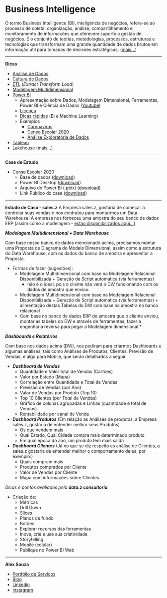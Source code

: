 # Business Intelligence

O termo Business Intelligence (BI), inteligência de negócios, refere-se ao processo de coleta, organização, análise, compartilhamento e monitoramento de informações que oferecem suporte a gestão de negócios. É o conjunto de teorias, metodologias, processos, estruturas e tecnologias que transformam uma grande quantidade de dados brutos em informação útil para tomadas de decisões estratégicas. ([mais...](https://medium.com/blog-do-zouza/deepening-into-data-warehouse-2900f49faa2))

-----------
**Dicas**
- [Análise de Dados](https://medium.com/blog-do-zouza/data-analysis-27a0a3a310a1)
- [Cultura de Dados](https://medium.com/blog-do-zouza/data-driven-organizations-concept-tips-and-a-short-guide-44070f5eed25)
- [ETL](https://blogdozouza.wordpress.com/bi/etl/) (*Extract Transform Load*)
- [Modelagem Multidimensional](https://medium.com/blog-do-zouza/deepening-into-data-warehouse-2900f49faa2)
- [Power BI](https://blogdozouza.wordpress.com/bi/microsoft/power-bi/)
  - Apresentação sobre Dados, Modelagem Dimensional, Ferramentas, Power BI e Ciência de Dados ([Youtube](https://www.youtube.com/watch?v=BgaZ7TrpWsk))
  - [Licença](https://blogdozouza.wordpress.com/2020/03/04/licenciamento-do-power-bi/) 
  - [Dicas rápidas](https://www.instagram.com/alexsouzamsc/) (BI e Machine Learning)
  - Exemplos
    - [Coronavirus](https://app.powerbi.com/view?r=eyJrIjoiOGY3ZWYxNmQtNWY4OC00NGEwLTlhYTUtMDQ2NDZjMjJhOWI1IiwidCI6IjBjNzE1Yjc3LTNmNjktNDY2NC05NmM0LWI0Yjc2MTI0OTk1YSJ9)
    - [Censo Escolar 2020](https://app.powerbi.com/view?r=eyJrIjoiODJmNGY3YzctNGRhOC00MWMwLWI0YWQtNDE2NWViMzc0ZmNhIiwidCI6Ijc5YmY2Y2FlLWMwZWEtNGMzOS04ODgzLWVkNzIzY2Y1NTQ5MiJ9)
    - [Análise Exploratória de Dados](https://blogdozouza.wordpress.com/2021/03/28/censo-escolar-analise-exploratoria-de-dados-aed/)
- [Tableau](https://blogdozouza.wordpress.com/bi/tableau/)
- Lakehouse ([mais...](https://github.com/aasouzaconsult/lakehouse))

-----------
**Case de Estudo**
- Censo Escolar 2020
  - Base de dados ([download](https://github.com/aasouzaconsult/business_intelligence/blob/main/Censo2020_inep.csv))
  - Power BI Desktop ([download](https://www.microsoft.com/pt-br/download/details.aspx?id=58494))
  - Arquivo do Power BI (.pbix) ([download](https://github.com/aasouzaconsult/business_intelligence/blob/main/PowerBI.pbix))
  - Link Público do case ([download](https://app.powerbi.com/view?r=eyJrIjoiOGVlMzVhMTEtMjdiZi00NjM3LThkOWQtYzRhYTBhZWIwYmYxIiwidCI6Ijc5YmY2Y2FlLWMwZWEtNGMzOS04ODgzLWVkNzIzY2Y1NTQ5MiJ9))

-----------
**Estudo de Caso - sales.z** 
A Empresa sales.z, gostaria de começar a controlar suas vendas e nos contratou para montarmos um Data Warehouse! A empresa nos forneceu uma amostra do seu banco de dados ERP (assim como a modelagem - [estão disponibilizados aqui...](https://github.com/aasouzaconsult/banco-de-dados-para-analistas-e-cientistas-de-dados/tree/main/sales.z)).

***Modelagem Multidimensional + Data Warehouse***

Com base nesse banco de dados mencionado acima, precisamos montar uma Proposta de Diagrama do Modelo Dimensional, assim como a estrutura do Data Warehouse, com os dados do banco de amostra e apresentar a Proposta.

- Formas de fazer (sugestões):
  - Modelagem Multidimensional com base na Modelagem Relacional Disponibilizada + Geração de Script automática (via ferramentas)
    -  não é o ideal, pois o cliente não verá o DW funcionando com os dados de amostra que enviou.
  - Modelagem Multidimensional com base na Modelagem Relacional Disponibilizada + Geração de Script automática (via ferramentas) + alimentação destas Tabelas do DW com base na amostra no banco relacional
  - Com base no banco de dados ERP de amostra que o cliente enviou, montar as tabelas do DW e através de ferramentas, fazer a engenharia reversa para pegar a Modelagem dimensional.*
 
***Dashboards e Relatórios***

Com base nos dados acima (DW), nos pediram para criarmos Dashboards e algumas análises, tais como Análises de Produtos, Clientes, Previsão de Vendas, e algo para Mobile, que serão detalhados a seguir.
- ***Dashboard de Vendas***
  - Quantidade e Valor total de Vendas (Cartões)
  - Valor por Estado (Mapa)
  - Correlação entre Quantidade e Total de Vendas
  - Previsão de Vendas (por Ano)
  - Valor de Vendas por Produto (Top 10)
  - Top 10 Clientes (por Total de Vendas)
  - Gráfico de colunas agrupadas e Linhas (quantidade e total de Vendas)
  - Rentabilidade por canal de Venda 
- ***Dashboard Produtos*** (Em relação as Análises de produtos, a Empresa sales.z, gostaria de entender melhor seus Produtos)
  - Os que vendem mais
  - Qual Estado, Qual Cidade compra mais determinado produto
  - Em qual época do ano, um produto tem mais saída
- ***Dashboard Clientes*** (Já no que se diz respeito as análise de Clientes, a sales.z gostaria de entender melhor o comportamento deles, por exemplo:)
  - Quais compram mais
  - Produtos comprados por Cliente
  - Valor de Vendas por Cliente
  - Mapa com informações sobre Clientes

*Dicas e pontos avaliados pela **data.z consultoria***
- Criação de:
  - Métricas
  - Drill Down
  - Slices
  - Planos de fundo
  - Botões
  - Explorar recursos das ferramentas
  - Inove, crie e use sua criatividade
  - Storytelling
  - Mobile (celular)
  - Publique no Power BI Web

-----------
**Alex Souza**
- [Portfólio de Serviços](https://github.com/aasouzaconsult/Cientista-de-Dados)
- [Blog](https://medium.com/blog-do-zouza)
- [Linkedin](https://www.linkedin.com/in/alex-souza/)
- [Instagram](https://www.instagram.com/alexsouzamsc/)
